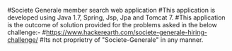#Societe Generale member search web application
#This application is developed using Java 1.7, Spring, Jsp, Jpa and Tomcat 7. 
#This application is the outcome of solution provided for the problems asked in the below challenge:-
#https://www.hackerearth.com/societe-generale-hiring-challenge/
#Its not proprietry of "Societe-Generale" in any manner.
